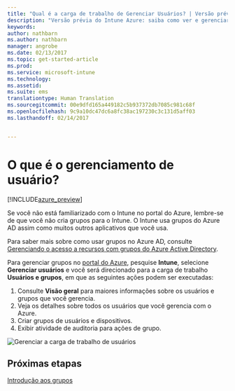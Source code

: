 ```yaml
---
title: "Qual é a carga de trabalho de Gerenciar Usuários? | Versão prévia do Intune Azure | Microsoft Docs"
description: "Versão prévia do Intune Azure: saiba como ver e gerenciar usuários usando o Microsoft Intune e o Azure."
keywords: 
author: nathbarn
ms.author: nathbarn
manager: angrobe
ms.date: 02/13/2017
ms.topic: get-started-article
ms.prod: 
ms.service: microsoft-intune
ms.technology: 
ms.assetid: 
ms.suite: ems
translationtype: Human Translation
ms.sourcegitcommit: 00e9dfd165a449182c5b937372db7085c981c68f
ms.openlocfilehash: 9c9a10dc47dc6a8fc38ac197230c3c131d5aff03
ms.lasthandoff: 02/14/2017


---
```


# <a name="what-is-user-management"></a>O que é o gerenciamento de usuário?


[!INCLUDE[azure_preview](../includes/azure_preview.md)]

Se você não está familiarizado com o Intune no portal do Azure, lembre-se de que você não cria grupos para o Intune. O Intune usa grupos do Azure AD assim como muitos outros aplicativos que você usa.

Para saber mais sobre como usar grupos no Azure AD, consulte [Gerenciando o acesso a recursos com grupos do Azure Active Directory](https://docs.microsoft.com/en-us/azure/active-directory/active-directory-manage-groups).

Para gerenciar grupos no [portal do Azure](https://portal.azure.com), pesquise **Intune**, selecione **Gerenciar usuários** e você será direcionado para a carga de trabalho **Usuários e grupos**, em que as seguintes ações podem ser executadas:

1. Consulte **Visão geral** para maiores informações sobre os usuários e grupos que você gerencia.
2. Veja os detalhes sobre todos os usuários que você gerencia com o Azure.
3. Criar grupos de usuários e dispositivos.
4. Exibir atividade de auditoria para ações de grupo.

![Gerenciar a carga de trabalho de usuários](./media/manage-users.png)


## <a name="next-step"></a>Próximas etapas

[Introdução aos grupos](/intune-azure/manage-users/get-started-with-groups)

